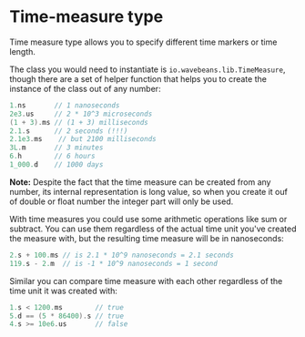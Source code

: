 Time-measure type
======

<!-- START doctoc generated TOC please keep comment here to allow auto update -->
<!-- DON'T EDIT THIS SECTION, INSTEAD RE-RUN doctoc TO UPDATE -->
<!-- END doctoc generated TOC please keep comment here to allow auto update -->

Time measure type allows you to specify different time markers or time length. 

The class you would need to instantiate is `io.wavebeans.lib.TimeMeasure`, though there are a set of helper function that helps you to create the instance of the class out of any number:

```kotlin
1.ns       // 1 nanoseconds
2e3.us     // 2 * 10^3 microseconds
(1 + 3).ms // (1 + 3) milliseconds
2.1.s      // 2 seconds (!!!) 
2.1e3.ms    // but 2100 milliseconds 
3L.m       // 3 minutes
6.h        // 6 hours
1_000.d    // 1000 days
```

**Note:** Despite the fact that the time measure can be created from any number, its internal representation is long value, so when you create it ouf of double or float number the integer part will only be used.

With time measures you could use some arithmetic operations like sum or subtract. You can use them regardless of the actual time unit you've created the measure with, but the resulting time measure will be in nanoseconds:

```kotlin
2.s + 100.ms // is 2.1 * 10^9 nanoseconds = 2.1 seconds
119.s - 2.m  // is -1 * 10^9 nanoseconds = 1 second
```

Similar you can compare time measure with each other regardless of the time unit it was created with:

```kotlin
1.s < 1200.ms        // true
5.d == (5 * 86400).s // true
4.s >= 10e6.us       // false
```